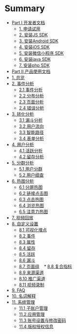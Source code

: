 # Summary

* [Part I 开发者文档]()
    * [1. 申请试用](开发者文档/申请试用.md)
    * [2. 安装JS SDK](开发者文档/安装JSSDK.md)
    * [3. 安装Android SDK](开发者文档/安装AndroidSDK.md)
    * [4. 安装iOS SDK](开发者文档/安装iOSSDK.md)
    * [5. 安装微信小程序 SDK](开发者文档/安装微信小程序SDK.md)
    * [6. 安装java SDK](开发者文档/安装javaSDK.md)
    * [7. 安装php SDK](开发者文档/安装phpSDK.md)
* [Part Ⅱ 产品使用文档]()
* [1. 总览](Dashboard总览/Dashboard.md)
* [2. 事件分析]()
    * [2.1 事件分析](事件分析.md)
    * [2.2 分布分析](分布分析.md)   
    * [2.3 页面分析](行为分析/页面分析.md)
    * [2.4 错误分析](错误分析.md)
* [3. 转化分析]()
    * [3.1 漏斗分析](转化分析/漏斗分析.md)
    * [3.2 用户流向](转化分析/用户流向.md)
    * [3.3 智能路径](转化分析/智能路径.md)
    * [3.4 表单分析](行为分析/表单分析.md)
* [4. 用户分析]()
    * [4.1 活跃分析](用户分析/活跃分析.md)
    * [4.2 留存分析](用户分析/留存分析.md)
* [5. 分群分析]()
    * [5.1 用户分群](用户分析/用户分群.md)
    * [5.2 用户细查](用户分析/用户细查.md)
* [6. 热图分析]()
    * [6.1 分屏热图](行为分析/分屏热图.md)
    * [6.2 链接点击图](行为分析/链接点击图.md)    
    * [6.3 点击热图](行为分析/点击热图.md)
    * [6.4 浏览热图](行为分析/浏览热图.md)
    * [6.5 注意力热图](行为分析/注意力热图.md)
* [7. 视频回放](视频回放.md)
* [8. 自定义设置]()
    * [8.1 可视化埋点](自定义设置/可视化埋点.md)
    * [8.2 事件](自定义设置/自定义事件.md)
    * [8.3 属性](自定义设置/自定义属性.md)
    * [8.4 留存](自定义设置/自定义留存.md)
    * [8.5 活跃](自定义设置/自定义活跃.md)
    * [8.6 漏斗](自定义设置/自定义漏斗.md)
    * [8.7 页面组](自定义设置/页面组.md)
    * [8.8 复合指标](自定义设置/复合指标.md)
    * [8.9 来源渠道](自定义设置/来源渠道.md)
    * [8.10 推广渠道](自定义设置/推广管理.md)
    * [8.11 视频录制](自定义设置/视频录制.md)
* [9. FAQ](FAQ.md)
* [10. 名词解释](名词解释.md)
* [11. 系统管理]()
    * [11.1 子账户管理](系统管理/子账户管理.md)
    * [11.2 应用管理](系统管理/应用管理.md)
    * [11.3 账号设置与修改密码](系统管理/账号设置与修改密码.md)
    * [11.4 版权授权信息](系统管理/版权授权信息.md)
    
  

 
    

